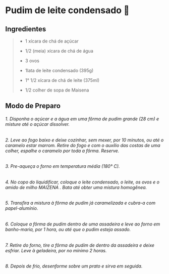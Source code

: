 ﻿#  Pudim de leite condensado :cake: 



## Ingredientes 



> - 1 xícara de chá de açúcar
>
> - 1/2 (meia) xícara de chá de água
>
> - 3 ovos
>
> - 1lata de leite condensado (395g)
>
> - 1° 1/2 xícara de chá de leite (375ml)
>
> - 1/2 colher de sopa de Maisena



## Modo de Preparo 



###### 1. Disponha o açúcar e a água em uma fôrma de pudim grande (28 cm) e misture até o açúcar dissolver.

###### 2.  Leve ao fogo baixo e deixe cozinhar, sem mexer, por 10 minutos, ou até o caramelo estar marrom. Retire do fogo e com o auxílio das costas de uma colher, espalhe o caramelo por toda a fôrma. Reserve.

###### 3. Pre-aqueça o forno em temperatura média (180° C).

###### 4.  No copo do liquidificar, coloque o leite condensado, o leite, os ovos e o amido de milho MAIZENA . Bata até obter uma mistura homogênea.

###### 5.  Transfira a mistura à fôrma de pudim já caramelizada e cubra-a com papel-alumínio.

###### 6.  Coloque a fôrma de pudim dentro de uma assadeira e leve ao forno em banho-maria, por 1 hora, ou até que o pudim esteja assado.

###### 7.  Retire do forno, tire a fôrma de pudim de dentro da assadeira e deixe esfriar. Leve à geladeira, por no mínimo 2 horas.

###### 8.  Depois de frio, desenforme sobre um prato e sirva em seguida.

